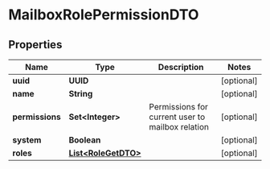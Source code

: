 

# MailboxRolePermissionDTO


## Properties

| Name | Type | Description | Notes |
|------------ | ------------- | ------------- | -------------|
|**uuid** | **UUID** |  |  [optional] |
|**name** | **String** |  |  [optional] |
|**permissions** | **Set&lt;Integer&gt;** | Permissions for current user to mailbox relation |  [optional] |
|**system** | **Boolean** |  |  [optional] |
|**roles** | [**List&lt;RoleGetDTO&gt;**](RoleGetDTO.md) |  |  [optional] |



